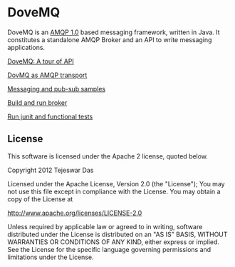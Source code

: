 DoveMQ
======

DoveMQ is an [AMQP 1.0](http://www.amqp.org) based messaging framework, written in Java.
It constitutes a standalone AMQP Broker and an API to write messaging applications.

[DoveMQ: A tour of API](https://github.com/tejdas/dovemq-amqp/wiki/DoveMQ)

[DovMQ as AMQP transport](https://github.com/tejdas/dovemq-amqp/wiki/DoveMQ-as-AMQP-transport)

[Messaging and pub-sub samples](https://github.com/tejdas/dovemq-amqp/wiki/DoveMQ-Samples)

[Build and run broker](https://github.com/tejdas/dovemq-amqp/wiki/Build-and-run-DoveMQ-broker)

[Run junit and functional tests](https://github.com/tejdas/dovemq-amqp/wiki/DoveMQ-tests)

License
-------

This software is licensed under the Apache 2 license, quoted below.

Copyright 2012 Tejeswar Das

Licensed under the Apache License, Version 2.0 (the "License");
You may not use this file except in compliance with the License.
You may obtain a copy of the License at

http://www.apache.org/licenses/LICENSE-2.0

Unless required by applicable law or agreed to in writing, software
distributed under the License is distributed on an "AS IS" BASIS,
WITHOUT WARRANTIES OR CONDITIONS OF ANY KIND, either express or implied.
See the License for the specific language governing permissions and
limitations under the License.
